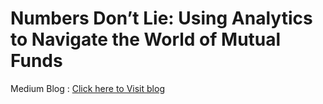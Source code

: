 # Numbers Don’t Lie: Using Analytics to Navigate the World of Mutual Funds

Medium Blog : [Click here to Visit blog](https://medium.com/towards-artificial-intelligence/numbers-dont-lie-using-analytics-to-navigate-the-world-of-mutual-funds-3f7d0f75bbb2)
